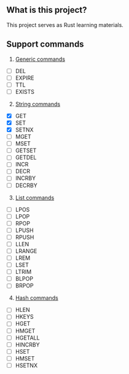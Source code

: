 ## What is this project?
This project serves as Rust learning materials.

## Support commands
1. [Generic commands](https://redis.io/commands/?group=generic)
- [ ] DEL
- [ ] EXPIRE
- [ ] TTL
- [ ] EXISTS

2. [String commands](https://redis.io/commands/?group=string)
- [x] GET
- [x] SET
- [x] SETNX
- [ ] MGET
- [ ] MSET
- [ ] GETSET
- [ ] GETDEL
- [ ] INCR
- [ ] DECR
- [ ] INCRBY
- [ ] DECRBY

3. [List commands](https://redis.io/commands/?group=list)
- [ ] LPOS
- [ ] LPOP
- [ ] RPOP
- [ ] LPUSH
- [ ] RPUSH
- [ ] LLEN
- [ ] LRANGE
- [ ] LREM
- [ ] LSET
- [ ] LTRIM
- [ ] BLPOP
- [ ] BRPOP

4. [Hash commands](https://redis.io/commands/?group=hash)
- [ ] HLEN
- [ ] HKEYS
- [ ] HGET
- [ ] HMGET
- [ ] HGETALL
- [ ] HINCRBY
- [ ] HSET
- [ ] HMSET
- [ ] HSETNX
